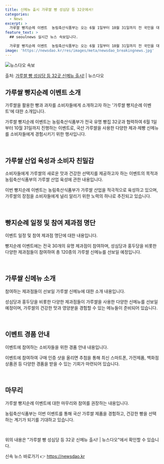 ```yaml
---
title: 신메뉴 출시 가루쌀 빵 성심당 등 32곳에서!
categories:
  - News
excerpt: >
  가루쌀 빵지순례 이벤트  농림축산식품부는 오는 6월 1일부터 10월 31일까지 전 국민을 대상으로 하는 가루…
feature_text: >
  ## seoulnews 실시간 뉴스 속보입니다.

  가루쌀 빵지순례 이벤트  농림축산식품부는 오는 6월 1일부터 10월 31일까지 전 국민을 대상으로 하는 가루…
image: 'https://newsdao.kr/res/images/meta/newsdao_breakingnews.jpg'
---
```


![뉴스다오 속보](https://newsdao.kr/res/images/meta/newsdao_breakingnews.jpg)

<p>출처: <a href="https://newsdao.kr/3990" rel="dofollow">가루쌀 빵 성심당 등 32곳 신메뉴 출시!</a> | 뉴스다오</p>

<h2 data-ke-size="size26">가루쌀 빵지순례 이벤트 소개</h2>
가루쌀을 활용한 빵과 과자를 소비자들에게 소개하고자 하는 '가루쌀 빵지순례 이벤트'에 대한 소개입니다.

가루쌀 빵지순례 이벤트는 농림축산식품부가 전국 유명 빵집 32곳과 협력하여 6월 1일부터 10월 31일까지 진행하는 이벤트로, 국산 가루쌀을 사용한 다양한 제과·제빵 신메뉴를 소비자들에게 경험시키기 위한 행사입니다.

<p data-ke-size="size16">&nbsp;</p>

<h2 data-ke-size="size24">가루쌀 산업 육성과 소비자 친밀감</h2>
소비자들에게 가루쌀의 새로운 맛과 건강한 선택지를 제공하고자 하는 이벤트의 목적과 농림축산식품부의 가루쌀 산업 육성에 관한 내용입니다.

이번 빵지순례 이벤트는 농림축산식품부가 가루쌀 산업을 적극적으로 육성하고 있으며, 가루쌀의 장점을 소비자들에게 널리 알리기 위한 노력의 하나로 추진되고 있습니다.

<p data-ke-size="size16">&nbsp;</p>

<h2 data-ke-size="size24">빵지순례 일정 및 참여 제과점 명단</h2>
이벤트 일정 및 참여 제과점 명단에 대한 내용입니다.

빵지순례 이벤트에는 전국 30개의 유명 제과점이 참여하며, 성심당과 홍두당을 비롯한 다양한 제과점들이 참여하여 총 120종의 가루쌀 신메뉴를 선보일 예정입니다.

<p data-ke-size="size16">&nbsp;</p>

<h2 data-ke-size="size24">가루쌀 신메뉴 소개</h2>
참여하는 제과점들이 선보일 가루쌀 신메뉴에 대한 소개 내용입니다.

성심당과 홍두당을 비롯한 다양한 제과점들이 가루쌀을 사용한 다양한 신메뉴를 선보일 예정이며, 가루쌀의 건강한 맛과 영양분을 경험할 수 있는 메뉴들이 준비되어 있습니다.

<p data-ke-size="size16">&nbsp;</p>

<h2 data-ke-size="size24">이벤트 경품 안내</h2>
이벤트에 참여하는 소비자들을 위한 경품 안내 내용입니다.

이벤트에 참여하여 구매 인증 샷을 올리면 추첨을 통해 최신 스마트폰, 가전제품, 백화점 상품권 등 다양한 경품을 받을 수 있는 기회가 마련되어 있습니다.

<p data-ke-size="size16">&nbsp;</p>

<h2 data-ke-size="size24">마무리</h2>
가루쌀 빵지순례 이벤트에 대한 마무리와 참여를 권장하는 내용입니다.

농림축산식품부는 이번 이벤트를 통해 국산 가루쌀 제품을 경험하고, 건강한 빵을 선택하는 계기가 되기를 기대하고 있습니다.

<p data-ke-size="size16">&nbsp;</p>

위의 내용은 "가루쌀 빵 성심당 등 32곳 신메뉴 출시! | 뉴스다오"에서 확인할 수 있습니다. 

신속 뉴스 바로가기 👉 <a href="https://newsdao.kr" rel="dofollow">https://newsdao.kr</a>


